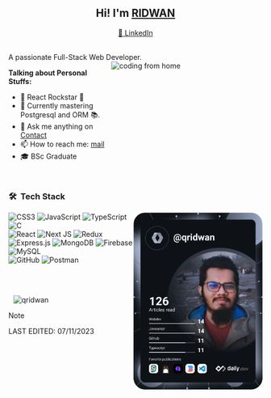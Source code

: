 <h2 align="center">Hi! 
	I'm <a target="_blank" href="https://qridwan.com">RIDWAN</a></h2>
<p align="center">
  <a target="_blank" href="https://www.linkedin.com/in/qridwan/"> 💼 LinkedIn </a>
</p>
<br>
A passionate Full-Stack Web Developer.
<img align="right" alt="coding from home" src= "https://media0.giphy.com/media/CuuSHzuc0O166MRfjt/200w.webp?cid=36b14facvhiyr19d4cix9p69658qb8d735ni7n5al13i0i7h&ep=v1_gifs_search&rid=200w.webp&ct=g" height = 200 width = 300/>

**Talking about Personal Stuffs:**
- 🚀 React Rockstar 🌟
- 🌱 Currently mastering Postgresql and ORM 📚.
- 💬 Ask me anything on [Contact](https://qridwan.com/contact)
- 📫 How to reach me: [mail](mailto:mail@qridwan.com)
- 🎓 BSc Graduate

<br>
<h3> 🛠 &nbsp;Tech Stack</h3>
 <p>
	 <a align="right" href="https://app.daily.dev/qridwan"><img align="right" src="https://github.com/qridwan/qridwan/blob/main/devcard.svg"  height="350" alt="ridwan's Dev Card"/></a>


  </p>
  
  ![CSS3](https://img.shields.io/badge/css3-%231572B6.svg?style=for-the-badge&logo=css3&logoColor=white)
  ![JavaScript](https://img.shields.io/badge/javascript-%23323330.svg?style=for-the-badge&logo=javascript&logoColor=%23F7DF1E)
  ![TypeScript](https://img.shields.io/badge/typescript-%23007ACC.svg?style=for-the-badge&logo=typescript&logoColor=white)
  ![C](https://img.shields.io/badge/c-%23007ACC.svg?style=for-the-badge&logo=c&logoColor=white) </br>
  ![React](https://img.shields.io/badge/react-%2320232a.svg?style=for-the-badge&logo=react&logoColor=%2361DAFB)
  ![Next JS](https://img.shields.io/badge/Next-black?style=for-the-badge&logo=next.js&logoColor=white)
  ![Redux](https://img.shields.io/badge/redux-%23593d88.svg?style=for-the-badge&logo=redux&logoColor=white) </br>
  ![Express.js](https://img.shields.io/badge/express.js-%23404d59.svg?style=for-the-badge&logo=express&logoColor=%2361DAFB)
  ![MongoDB](https://img.shields.io/badge/MongoDB-%234ea94b.svg?style=for-the-badge&logo=mongodb&logoColor=white)
  ![Firebase](https://img.shields.io/badge/firebase-%23039BE5.svg?style=for-the-badge&logo=firebase) 
  ![MySQL](https://img.shields.io/badge/mysql-%2300f.svg?style=for-the-badge&logo=mysql&logoColor=white)</br>
  ![GitHub](https://img.shields.io/badge/github-%23121011.svg?style=for-the-badge&logo=github&logoColor=white)
  ![Postman](https://img.shields.io/badge/Postman-FF6C37?style=for-the-badge&logo=postman&logoColor=white)
<p>
	
</p>
	  <img align="left" src="https://github-readme-stats-sigma-five.vercel.app/api/top-langs/?username=qridwan&layout=compact&theme=highcontrast" alt=""/>
  </br> </br>

<div style="margin: 10px">
<p><img  src="https://github-readme-streak-stats.herokuapp.com/?user=qridwan&theme=highcontrast" alt="qridwan" /></p>
</div>


> [!NOTE]
> LAST EDITED:  07/11/2023

